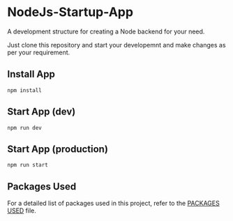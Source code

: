 # NodeJs-Startup-App
A development structure for creating a Node backend for your need.

Just clone this repository and start your developemnt and make changes as per your requirement.

## Install App
```
npm install
```
## Start App (dev)
```
npm run dev
```
## Start App (production)
```
npm run start
```
## Packages Used
For a detailed list of packages used in this project, refer to the [PACKAGES USED](./PACKAGE-USED.md) file.
